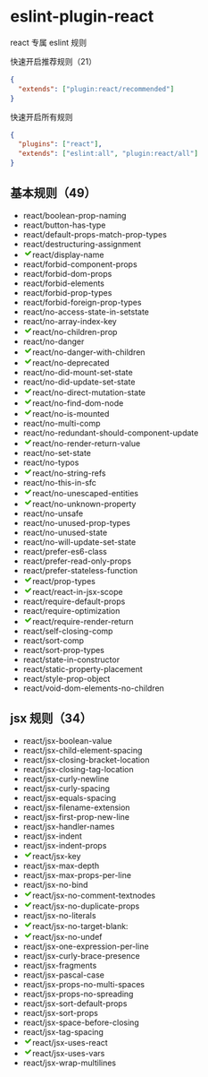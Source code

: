 # eslint-plugin-react

react 专属 eslint 规则

快速开启推荐规则（21）

```json
{
  "extends": ["plugin:react/recommended"]
}
```

快速开启所有规则

```json
{
  "plugins": ["react"],
  "extends": ["eslint:all", "plugin:react/all"]
}
```

## 基本规则（49）

- react/boolean-prop-naming
- react/button-has-type
- react/default-props-match-prop-types
- react/destructuring-assignment
- ![推荐规则](../assets/images/recommended.png)react/display-name
- react/forbid-component-props
- react/forbid-dom-props
- react/forbid-elements
- react/forbid-prop-types
- react/forbid-foreign-prop-types
- react/no-access-state-in-setstate
- react/no-array-index-key
- ![推荐规则](../assets/images/recommended.png)react/no-children-prop
- react/no-danger
- ![推荐规则](../assets/images/recommended.png)react/no-danger-with-children
- ![推荐规则](../assets/images/recommended.png)react/no-deprecated
- react/no-did-mount-set-state
- react/no-did-update-set-state
- ![推荐规则](../assets/images/recommended.png)react/no-direct-mutation-state
- ![推荐规则](../assets/images/recommended.png)react/no-find-dom-node
- ![推荐规则](../assets/images/recommended.png)react/no-is-mounted
- react/no-multi-comp
- react/no-redundant-should-component-update
- ![推荐规则](../assets/images/recommended.png)react/no-render-return-value
- react/no-set-state
- react/no-typos
- ![推荐规则](../assets/images/recommended.png)react/no-string-refs
- react/no-this-in-sfc
- ![推荐规则](../assets/images/recommended.png)react/no-unescaped-entities
- ![推荐规则](../assets/images/recommended.png)react/no-unknown-property
- react/no-unsafe
- react/no-unused-prop-types
- react/no-unused-state
- react/no-will-update-set-state
- react/prefer-es6-class
- react/prefer-read-only-props
- react/prefer-stateless-function
- ![推荐规则](../assets/images/recommended.png)react/prop-types
- ![推荐规则](../assets/images/recommended.png)react/react-in-jsx-scope
- react/require-default-props
- react/require-optimization
- ![推荐规则](../assets/images/recommended.png)react/require-render-return
- react/self-closing-comp
- react/sort-comp
- react/sort-prop-types
- react/state-in-constructor
- react/static-property-placement
- react/style-prop-object
- react/void-dom-elements-no-children

## jsx 规则（34）

- react/jsx-boolean-value
- react/jsx-child-element-spacing
- react/jsx-closing-bracket-location
- react/jsx-closing-tag-location
- react/jsx-curly-newline
- react/jsx-curly-spacing
- react/jsx-equals-spacing
- react/jsx-filename-extension
- react/jsx-first-prop-new-line
- react/jsx-handler-names
- react/jsx-indent
- react/jsx-indent-props
- ![推荐规则](../assets/images/recommended.png)react/jsx-key
- react/jsx-max-depth
- react/jsx-max-props-per-line
- react/jsx-no-bind
- ![推荐规则](../assets/images/recommended.png)react/jsx-no-comment-textnodes
- ![推荐规则](../assets/images/recommended.png)react/jsx-no-duplicate-props
- react/jsx-no-literals
- ![推荐规则](../assets/images/recommended.png)react/jsx-no-target-blank:
- ![推荐规则](../assets/images/recommended.png)react/jsx-no-undef
- react/jsx-one-expression-per-line
- react/jsx-curly-brace-presence
- react/jsx-fragments
- react/jsx-pascal-case
- react/jsx-props-no-multi-spaces
- react/jsx-props-no-spreading
- react/jsx-sort-default-props
- react/jsx-sort-props
- react/jsx-space-before-closing
- react/jsx-tag-spacing
- ![推荐规则](../assets/images/recommended.png)react/jsx-uses-react
- ![推荐规则](../assets/images/recommended.png)react/jsx-uses-vars
- react/jsx-wrap-multilines
